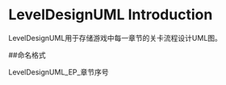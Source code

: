 # LevelDesignUML Introduction

LevelDesignUML用于存储游戏中每一章节的关卡流程设计UML图。

##命名格式

LevelDesignUML_EP_章节序号
